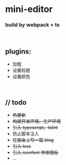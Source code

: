 # mini-editor

### build by webpack + ts

<br/>

## plugins:

- 加粗
- 设置标题
- 设置颜色

<br/>

## // todo

- ~~热更新~~
- ~~构建开发环境、生产环境~~
- ~~引入 typescript，tslint~~
- 防止脚本注入
- ~~在掘金上写一篇 blog~~
- ~~引入 less~~
- ~~引入 iconfont 字体图标~~
- ...
